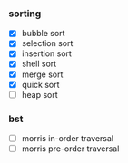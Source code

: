 ### sorting
- [x] bubble sort
- [x] selection sort
- [x] insertion sort
- [x] shell sort
- [X] merge sort
- [x] quick sort
- [ ] heap sort

### bst
- [ ] morris in-order traversal
- [ ] morris pre-order traversal